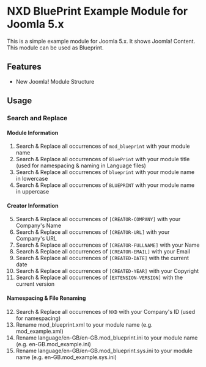 # NXD BluePrint Example Module for Joomla 5.x
This is a simple example module for Joomla 5.x. It shows Joomla! Content. This module can be used as Blueprint.

## Features
- New Joomla! Module Structure

## Usage
### Search and Replace
#### Module Information
1. Search & Replace all occurrences of `mod_blueprint` with your module name
2. Search & Replace all occurrences of `BluePrint` with your module title (used for namespacing & naming in Language files)
3. Search & Replace all occurrences of `blueprint` with your module name in lowercase
4. Search & Replace all occurrences of `BLUEPRINT` with your module name in uppercase
#### Creator Information
5. Search & Replace all occurrences of `[CREATOR-COMPANY]` with your Company's Name
6. Search & Replace all occurrences of `[CREATOR-URL]` with your Company's URL
7. Search & Replace all occurrences of `[CREATOR-FULLNAME]` with your Name
8. Search & Replace all occurrences of `[CREATOR-EMAIL]` with your Email
9. Search & Replace all occurrences of `[CREATED-DATE]` with the current date 
10. Search & Replace all occurrences of `[CREATED-YEAR]` with your Copyright 
11. Search & Replace all occurrences of `[EXTENSION-VERSION]` with the current version

#### Namespacing & File Renaming
12. Search & Replace all occurrences of `NXD` with your Company's ID (used for namespacing)
13. Rename mod_blueprint.xml to your module name (e.g. mod_example.xml)
14. Rename language/en-GB/en-GB.mod_blueprint.ini to your module name (e.g. en-GB.mod_example.ini)
15. Rename language/en-GB/en-GB.mod_blueprint.sys.ini to your module name (e.g. en-GB.mod_example.sys.ini)